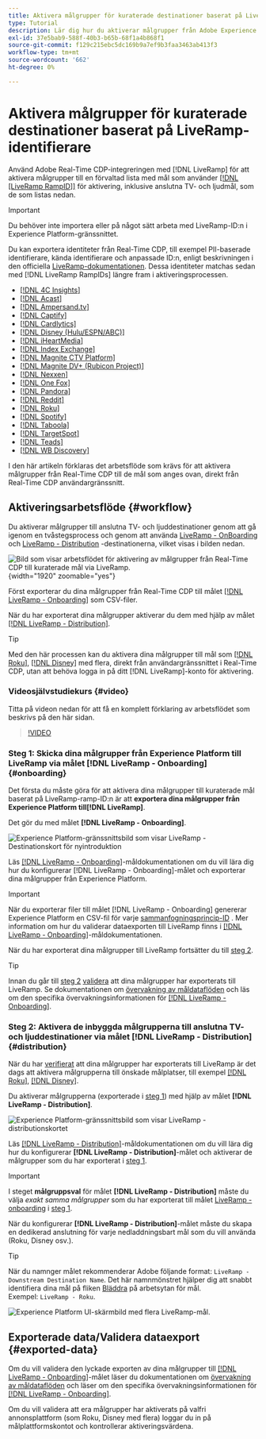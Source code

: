 ```yaml
---
title: Aktivera målgrupper för kuraterade destinationer baserat på LiveRamp-identifierare
type: Tutorial
description: Lär dig hur du aktiverar målgrupper från Adobe Experience Platform till anslutna TV- och ljuddestinationer samt andra integreringar med LiveRamp RampID.
exl-id: 37e5bab9-588f-40b3-b65b-68f1a4b868f1
source-git-commit: f129c215ebc5dc169b9a7ef9b3faa3463ab413f3
workflow-type: tm+mt
source-wordcount: '662'
ht-degree: 0%

---
```


# Aktivera målgrupper för kuraterade destinationer baserat på LiveRamp-identifierare

Använd Adobe Real-Time CDP-integreringen med [!DNL LiveRamp] för att aktivera målgrupper till en förvaltad lista med mål som använder [[!DNL [LiveRamp RampID]]](https://docs.liveramp.com/connect/en/interpreting-rampid,-liveramp-s-people-based-identifier.html) för aktivering, inklusive anslutna TV- och ljudmål, som de som listas nedan.

>[!IMPORTANT]
>
>Du behöver inte importera eller på något sätt arbeta med LiveRamp-ID:n i Experience Platform-gränssnittet.
>
> Du kan exportera identiteter från Real-Time CDP, till exempel PII-baserade identifierare, kända identifierare och anpassade ID:n, enligt beskrivningen i den officiella [LiveRamp-dokumentationen](https://docs.liveramp.com/connect/en/identity-and-identifier-terms-and-concepts.html#known-identifiers). Dessa identiteter matchas sedan med [!DNL LiveRamp RampIDs] längre fram i aktiveringsprocessen.


* [[!DNL 4C Insights]](#insights)
* [[!DNL Acast]](#acast)
* [[!DNL Ampersand.tv]](#ampersand-tv)
* [[!DNL Captify]](#captify)
* [[!DNL Cardlytics]](#cardlytics)
* [[!DNL Disney (Hulu/ESPN/ABC)]](#disney)
* [[!DNL iHeartMedia]](#iheartmedia)
* [[!DNL Index Exchange]](#index-exchange)
* [[!DNL Magnite CTV Platform]](#magnite)
* [[!DNL Magnite DV+ (Rubicon Project)]](#magnite-dv)
* [[!DNL Nexxen]](#nexxen)
* [[!DNL One Fox]](#fox)
* [[!DNL Pandora]](#pandora)
* [[!DNL Reddit]](#reddit)
* [[!DNL Roku]](#roku)
* [[!DNL Spotify]](#spotify)
* [[!DNL Taboola]](#taboola)
* [[!DNL TargetSpot]](#targetspot)
* [[!DNL Teads]](#teads)
* [[!DNL WB Discovery]](#wb-discovery)

I den här artikeln förklaras det arbetsflöde som krävs för att aktivera målgrupper från Real-Time CDP till de mål som anges ovan, direkt från Real-Time CDP användargränssnitt.

## Aktiveringsarbetsflöde {#workflow}

Du aktiverar målgrupper till anslutna TV- och ljuddestinationer genom att gå igenom en tvåstegsprocess och genom att använda [LiveRamp - OnBoarding](../catalog/advertising/liveramp-onboarding.md) och [LiveRamp - Distribution](../catalog/advertising/liveramp-distribution.md) -destinationerna, vilket visas i bilden nedan.

![Bild som visar arbetsflödet för aktivering av målgrupper från Real-Time CDP till kuraterade mål via LiveRamp.](../assets/ui/activate-curated-destinations-liveramp/workflow-diagram.png){width="1920" zoomable="yes"}

Först exporterar du dina målgrupper från Real-Time CDP till målet [[!DNL LiveRamp - Onboarding]](../catalog/advertising/liveramp-onboarding.md) som CSV-filer.

När du har exporterat dina målgrupper aktiverar du dem med hjälp av målet [[!DNL LiveRamp - Distribution]](../catalog/advertising/liveramp-distribution.md).

>[!TIP]
>
>Med den här processen kan du aktivera dina målgrupper till mål som [[!DNL Roku]](../catalog/advertising/liveramp-distribution.md#roku), [[!DNL Disney]](../catalog/advertising/liveramp-distribution.md#disney) med flera, direkt från användargränssnittet i Real-Time CDP, utan att behöva logga in på ditt [!DNL LiveRamp]-konto för aktivering.

### Videosjälvstudiekurs {#video}

Titta på videon nedan för att få en komplett förklaring av arbetsflödet som beskrivs på den här sidan.

>[!VIDEO](https://video.tv.adobe.com/v/3425367)

### Steg 1: Skicka dina målgrupper från Experience Platform till LiveRamp via målet [!DNL LiveRamp - Onboarding] {#onboarding}

Det första du måste göra för att aktivera dina målgrupper till kuraterade mål baserat på LiveRamp-ramp-ID:n är att **exportera dina målgrupper från Experience Platform till[!DNL LiveRamp]**.

Det gör du med målet **[!DNL LiveRamp - Onboarding]**.

![Experience Platform-gränssnittsbild som visar LiveRamp - Destinationskort för nyintroduktion](../assets/ui/activate-curated-destinations-liveramp/liveramp-onboarding-catalog.png)

Läs [[!DNL LiveRamp - Onboarding]](../catalog/advertising/liveramp-onboarding.md)-måldokumentationen om du vill lära dig hur du konfigurerar [!DNL LiveRamp - Onboarding]-målet och exporterar dina målgrupper från Experience Platform.

>[!IMPORTANT]
>
>När du exporterar filer till målet [!DNL LiveRamp - Onboarding] genererar Experience Platform en CSV-fil för varje [sammanfogningsprincip-ID](../../profile/merge-policies/overview.md) . Mer information om hur du validerar dataexporten till LiveRamp finns i [[!DNL LiveRamp - Onboarding]](../catalog/advertising/liveramp-onboarding.md)-måldokumentationen.


När du har exporterat dina målgrupper till LiveRamp fortsätter du till [steg 2](#distribution).

>[!TIP]
>
>Innan du går till [steg 2](#distribution) [validera](../catalog/advertising/liveramp-onboarding.md#exported-data) att dina målgrupper har exporterats till LiveRamp. Se dokumentationen om [övervakning av måldataflöden](../../dataflows/ui/monitor-destinations.md#dataflow-runs-for-batch-destinations) och läs om den specifika övervakningsinformationen för [[!DNL LiveRamp - Onboarding]](../catalog/advertising/liveramp-onboarding.md#exported-data).

### Steg 2: Aktivera de inbyggda målgrupperna till anslutna TV- och ljuddestinationer via målet [!DNL LiveRamp - Distribution] {#distribution}

När du har [verifierat](../catalog/advertising/liveramp-onboarding.md#exported-data) att dina målgrupper har exporterats till LiveRamp är det dags att aktivera målgrupperna till önskade målplatser, till exempel [[!DNL Roku]](../catalog/advertising/liveramp-distribution.md#roku), [[!DNL Disney]](../catalog/advertising/liveramp-distribution.md#disney).

Du aktiverar målgrupperna (exporterade i [steg 1](#onboarding)) med hjälp av målet **[!DNL LiveRamp - Distribution]**.

![Experience Platform-gränssnittsbild som visar LiveRamp - distributionskortet](../assets/ui/activate-curated-destinations-liveramp/liveramp-distribution-catalog.png)

Läs [[!DNL LiveRamp - Distribution]](../catalog/advertising/liveramp-distribution.md)-måldokumentationen om du vill lära dig hur du konfigurerar **[!DNL LiveRamp - Distribution]**-målet och aktiverar de målgrupper som du har exporterat i [steg 1](#onboarding).

>[!IMPORTANT]
>
>I steget **målgruppsval** för målet **[!DNL LiveRamp - Distribution]** måste du välja *exakt samma målgrupper* som du har exporterat till målet [LiveRamp - onboarding](../catalog/advertising/liveramp-onboarding.md) i [steg 1](#onboarding).

När du konfigurerar **[!DNL LiveRamp - Distribution]**-målet måste du skapa en dedikerad anslutning för varje nedladdningsbart mål som du vill använda (Roku, Disney osv.).

>[!TIP]
>
>När du namnger målet rekommenderar Adobe följande format: `LiveRamp - Downstream Destination Name`. Det här namnmönstret hjälper dig att snabbt identifiera dina mål på fliken [Bläddra](../ui/destinations-workspace.md#browse) på arbetsytan för mål.
><br>
>Exempel: `LiveRamp - Roku`.

![Experience Platform UI-skärmbild med flera LiveRamp-mål.](../assets/ui/activate-curated-destinations-liveramp/liveramp-naming.png)

## Exporterade data/Validera dataexport {#exported-data}

Om du vill validera den lyckade exporten av dina målgrupper till [[!DNL LiveRamp - Onboarding]](../catalog/advertising/liveramp-onboarding.md)-målet läser du dokumentationen om [övervakning av måldataflöden](../../dataflows/ui/monitor-destinations.md#dataflow-runs-for-batch-destinations) och läser om den specifika övervakningsinformationen för [[!DNL LiveRamp - Onboarding]](../catalog/advertising/liveramp-onboarding.md#exported-data).

Om du vill validera att era målgrupper har aktiverats på valfri annonsplattform (som Roku, Disney med flera) loggar du in på målplattformskontot och kontrollerar aktiveringsvärdena.
